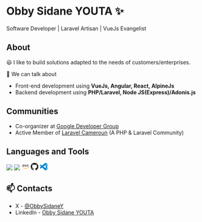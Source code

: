 # Obby Sidane YOUTA ✨

Software Developer | Laravel Artisan | VueJs Evangelist


## About

😃 I like to build solutions adapted to the needs of customers/enterprises.

💬 We can talk about

- Front-end development using **VueJs, Angular, React, AlpineJs**
- Backend development using **PHP/Laravel, Node JS(Express)/Adonis.js**


## Communities

- Co-organizer at [Google Developer Group](https://devfest.gdgdouala.com/)
- Active Member of [Laravel Cameroun](https://laravel.cm) (A PHP & Laravel Community)


## Languages and Tools

<code><img height="20" src="https://laravel.com/img/logomark.min.svg"></code>
<code><img height="20" src="https://vuejs.org/images/logo.png"></code>
<code><img height="20" src="https://raw.githubusercontent.com/github/explore/fbceb94436312b6dacde68d122a5b9c7d11f9524/topics/aws/aws.png"></code>
<code><img height="20" src="https://raw.githubusercontent.com/github/explore/89bdd9644f44d1b12180fd512b95574fe4c54617/topics/github-api/github-api.png"></code>
<code><img height="20" src="https://raw.githubusercontent.com/github/explore/80688e429a7d4ef2fca1e82350fe8e3517d3494d/topics/visual-studio-code/visual-studio-code.png"></code>


## 📫 Contacts

- X - [@ObbySidaneY](https://twitter.com/ObbySidaneY)
- LinkedIn - [Obby Sidane YOUTA](https://www.linkedin.com/in/youta-obby-sidane/)
